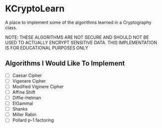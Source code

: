 # KCryptoLearn
A place to implement some of the algorithms learned in a Cryptography class.

NOTE: THESE ALGORITHMS ARE NOT SECURE AND SHOULD NOT BE USED TO ACTUALLY ENCRYPT SENSITIVE DATA.  THIS IMPLEMENTATION IS FOR EDUCATIONAL PURPOSES ONLY

## Algorithms I Would Like To Implement
- [ ] Caesar Cipher 
- [ ] Vigenere Cipher
- [ ] Modified Viginere Cipher
- [ ] Affine Shift
- [ ] Diffie-Helman
- [ ] ElGammal
- [ ] Shanks
- [ ] Miller Rabin
- [ ] Pollard p-1 factoring
